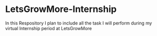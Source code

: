 # LetsGrowMore-Internship
In this Respository I plan to include all the task I will perform during my virtual Internship period at LetsGrowMore
